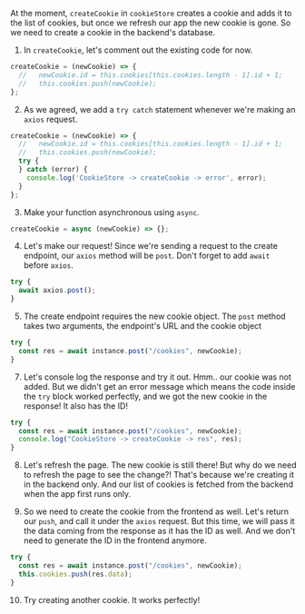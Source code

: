 At the moment, `createCookie` in `cookieStore` creates a cookie and adds it to the list of cookies, but once we refresh our app the new cookie is gone. So we need to create a cookie in the backend's database.

1. In `createCookie`, let's comment out the existing code for now.

```javascript
createCookie = (newCookie) => {
  //   newCookie.id = this.cookies[this.cookies.length - 1].id + 1;
  //   this.cookies.push(newCookie);
};
```

2. As we agreed, we add a `try catch` statement whenever we're making an `axios` request.

```javascript
createCookie = (newCookie) => {
  //   newCookie.id = this.cookies[this.cookies.length - 1].id + 1;
  //   this.cookies.push(newCookie);
  try {
  } catch (error) {
    console.log('CookieStore -> createCookie -> error', error);
  }
};
```

3. Make your function asynchronous using `async`.

```javascript
createCookie = async (newCookie) => {};
```

4. Let's make our request! Since we're sending a request to the create endpoint, our `axios` method will be `post`. Don't forget to add `await` before `axios`.

```javascript
try {
  await axios.post();
}
```

5. The create endpoint requires the new cookie object. The `post` method takes two arguments, the endpoint's URL and the cookie object

```javascript
try {
  const res = await instance.post("/cookies", newCookie);
}
```

7. Let's console log the response and try it out. Hmm.. our cookie was not added. But we didn't get an error message which means the code inside the `try` block worked perfectly, and we got the new cookie in the response! It also has the ID!

```javascript
try {
  const res = await instance.post("/cookies", newCookie);
  console.log("CookieStore -> createCookie -> res", res);
}
```

8. Let's refresh the page. The new cookie is still there! But why do we need to refresh the page to see the change?! That's because we're creating it in the backend only. And our list of cookies is fetched from the backend when the app first runs only.

9. So we need to create the cookie from the frontend as well. Let's return our `push`, and call it under the `axios` request. But this time, we will pass it the data coming from the response as it has the ID as well. And we don't need to generate the ID in the frontend anymore.

```javascript
try {
  const res = await instance.post("/cookies", newCookie);
  this.cookies.push(res.data);
}
```

10. Try creating another cookie. It works perfectly!
